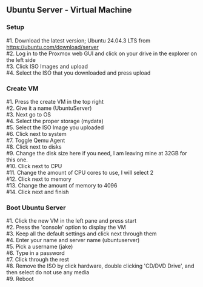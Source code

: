 ## Ubuntu Server - Virtual Machine
### Setup
#1. Download the latest version; Ubuntu 24.04.3 LTS from https://ubuntu.com/download/server<br/>
#2. Log in to the Proxmox web GUI and click on your drive in the explorer on the left side<br/>
#3. Click ISO Images and upload<br/>
#4. Select the ISO that you downloaded and press upload<br/>

### Create VM
#1. Press the create VM in the top right<br/>
#2. Give it a name (UbuntuServer)<br/>
#3. Next go to OS<br/>
#4. Select the proper storage (mydata)<br/>
#5. Select the ISO Image you uploaded<br/>
#6. Click next to system<br/>
#7. Toggle Qemu Agent<br/>
#8. Click next to disks<br/>
#9. Change the disk size here if you need, I am leaving mine at 32GB for this one.<br/>
#10. Click next to CPU<br/>
#11. Change the amount of CPU cores to use, I will select 2<br/>
#12. Click next to memory<br/>
#13. Change the amount of memory to 4096<br/>
#14. Click next and finish<br/>

### Boot Ubuntu Server
#1. Click the new VM in the left pane and press start<br/>
#2. Press the 'console' option to display the VM<br/>
#3. Keep all the default settings and click next through them<br/>
#4. Enter your name and server name (ubuntuserver)<br/>
#5. Pick a username (jake)<br/>
#6. Type in a password<br/>
#7. Click through the rest<br/>
#8. Remove the ISO by click hardware, double clicking 'CD/DVD Drive', and then select do not use any media<br/>
#9. Reboot<br/>
